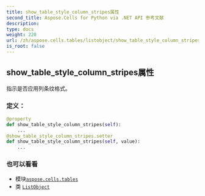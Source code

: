 ```yaml
---
title: show_table_style_column_stripes属性
second_title: Aspose.Cells for Python via .NET API 参考文献
description:
type: docs
weight: 220
url: /zh/aspose.cells.tables/listobject/show_table_style_column_stripes/
is_root: false
---
```

## show_table_style_column_stripes属性

指示是否应用列条纹格式。
### 定义：
```python
@property
def show_table_style_column_stripes(self):
    ...
@show_table_style_column_stripes.setter
def show_table_style_column_stripes(self, value):
    ...
```

### 也可以看看
* 模块[`aspose.cells.tables`](../../)
* 类 [`ListObject`](/cells/python-net/zh/aspose.cells.tables/listobject)
